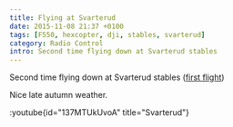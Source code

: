 ```yaml
---
title: Flying at Svarterud
date: 2015-11-08 21:37 +0100
tags: [F550, hexcopter, dji, stables, svarterud]
category: Radio Control
intro: Second time flying down at Svarterud stables
---
```


Second time flying down at Svarterud stables ([first flight](http://www.searle.me.uk/2015/10/26/flying-at-svarterud/))

Nice late autumn weather.

:youtube{id="137MTUkUvoA" title="Svarterud"}
